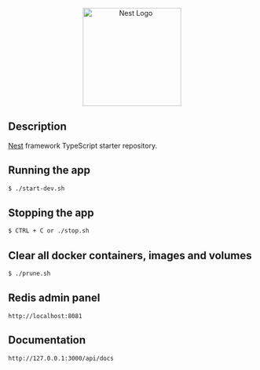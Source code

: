 <p style='text-align: center'>
  <a href="https://nestjs.com/" target="blank"><img src="https://nestjs.com/img/logo-small.svg" width="200" alt="Nest Logo" /></a>
</p>

[circleci-image]: https://img.shields.io/circleci/build/github/nestjs/nest/master?token=abc123def456
[circleci-url]: https://circleci.com/gh/nestjs/nest

## Description

[Nest](https://github.com/nestjs/nest) framework TypeScript starter repository.

## Running the app

```bash
$ ./start-dev.sh
```

## Stopping the app

```bash
$ CTRL + C or ./stop.sh
```

## Clear all docker containers, images and volumes

```bash
$ ./prune.sh
```

## Redis admin panel

```http request
http://localhost:8081
```

## Documentation

```http request
http://127.0.0.1:3000/api/docs
```
